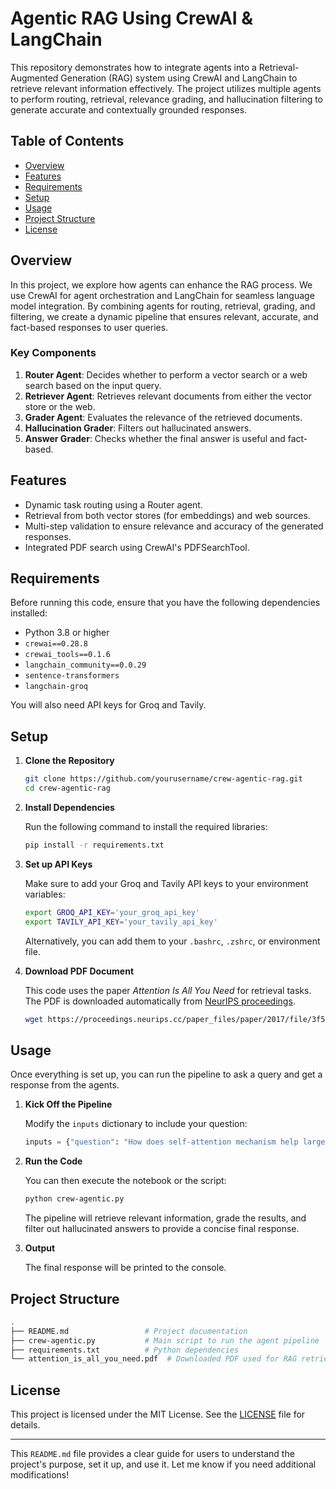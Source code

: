 # Agentic RAG Using CrewAI & LangChain

This repository demonstrates how to integrate agents into a Retrieval-Augmented Generation (RAG) system using CrewAI and LangChain to retrieve relevant information effectively. The project utilizes multiple agents to perform routing, retrieval, relevance grading, and hallucination filtering to generate accurate and contextually grounded responses.

## Table of Contents

- [Overview](#overview)
- [Features](#features)
- [Requirements](#requirements)
- [Setup](#setup)
- [Usage](#usage)
- [Project Structure](#project-structure)
- [License](#license)

## Overview

In this project, we explore how agents can enhance the RAG process. We use CrewAI for agent orchestration and LangChain for seamless language model integration. By combining agents for routing, retrieval, grading, and filtering, we create a dynamic pipeline that ensures relevant, accurate, and fact-based responses to user queries.

### Key Components
1. **Router Agent**: Decides whether to perform a vector search or a web search based on the input query.
2. **Retriever Agent**: Retrieves relevant documents from either the vector store or the web.
3. **Grader Agent**: Evaluates the relevance of the retrieved documents.
4. **Hallucination Grader**: Filters out hallucinated answers.
5. **Answer Grader**: Checks whether the final answer is useful and fact-based.

## Features

- Dynamic task routing using a Router agent.
- Retrieval from both vector stores (for embeddings) and web sources.
- Multi-step validation to ensure relevance and accuracy of the generated responses.
- Integrated PDF search using CrewAI's PDFSearchTool.

## Requirements

Before running this code, ensure that you have the following dependencies installed:

- Python 3.8 or higher
- `crewai==0.28.8`
- `crewai_tools==0.1.6`
- `langchain_community==0.0.29`
- `sentence-transformers`
- `langchain-groq`

You will also need API keys for Groq and Tavily.

## Setup

1. **Clone the Repository**

   ```bash
   git clone https://github.com/yourusername/crew-agentic-rag.git
   cd crew-agentic-rag
   ```

2. **Install Dependencies**

   Run the following command to install the required libraries:

   ```bash
   pip install -r requirements.txt
   ```

3. **Set up API Keys**

   Make sure to add your Groq and Tavily API keys to your environment variables:

   ```bash
   export GROQ_API_KEY='your_groq_api_key'
   export TAVILY_API_KEY='your_tavily_api_key'
   ```

   Alternatively, you can add them to your `.bashrc`, `.zshrc`, or environment file.

4. **Download PDF Document**

   This code uses the paper *Attention Is All You Need* for retrieval tasks. The PDF is downloaded automatically from [NeurIPS proceedings](https://proceedings.neurips.cc/).

   ```bash
   wget https://proceedings.neurips.cc/paper_files/paper/2017/file/3f5ee243547dee91fbd053c1c4a845aa-Paper.pdf -O attention_is_all_you_need.pdf
   ```

## Usage

Once everything is set up, you can run the pipeline to ask a query and get a response from the agents.

1. **Kick Off the Pipeline**

   Modify the `inputs` dictionary to include your question:

   ```python
   inputs = {"question": "How does self-attention mechanism help large language models?"}
   ```

2. **Run the Code**

   You can then execute the notebook or the script:

   ```bash
   python crew-agentic.py
   ```

   The pipeline will retrieve relevant information, grade the results, and filter out hallucinated answers to provide a concise final response.

3. **Output**

   The final response will be printed to the console.

## Project Structure

```bash
.
├── README.md                 # Project documentation
├── crew-agentic.py           # Main script to run the agent pipeline
├── requirements.txt          # Python dependencies
└── attention_is_all_you_need.pdf  # Downloaded PDF used for RAG retrieval
```

## License

This project is licensed under the MIT License. See the [LICENSE](LICENSE) file for details.

---

This `README.md` file provides a clear guide for users to understand the project's purpose, set it up, and use it. Let me know if you need additional modifications!

